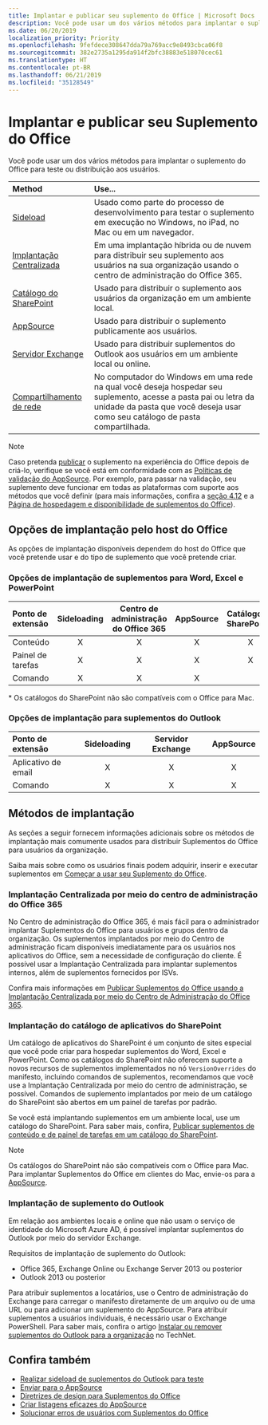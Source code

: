 ```yaml
---
title: Implantar e publicar seu suplemento do Office | Microsoft Docs
description: Você pode usar um dos vários métodos para implantar o suplemento do Office para testar ou distribuir aos usuários.
ms.date: 06/20/2019
localization_priority: Priority
ms.openlocfilehash: 9fefdece308647dda79a769acc9e8493cbca06f8
ms.sourcegitcommit: 382e2735a1295da914f2bfc38883e518070cec61
ms.translationtype: HT
ms.contentlocale: pt-BR
ms.lasthandoff: 06/21/2019
ms.locfileid: "35128549"
---
```

# <a name="deploy-and-publish-your-office-add-in"></a>Implantar e publicar seu Suplemento do Office

Você pode usar um dos vários métodos para implantar o suplemento do Office para teste ou distribuição aos usuários.

|**Method**|**Use...**|
|:---------|:------------|
|[Sideload](../testing/create-a-network-shared-folder-catalog-for-task-pane-and-content-add-ins.md)|Usado como parte do processo de desenvolvimento para testar o suplemento em execução no Windows, no iPad, no Mac ou em um navegador.|
|[Implantação Centralizada](centralized-deployment.md)|Em uma implantação híbrida ou de nuvem para distribuir seu suplemento aos usuários na sua organização usando o centro de administração do Office 365.|
|[Catálogo do SharePoint](publish-task-pane-and-content-add-ins-to-an-add-in-catalog.md)|Usado para distribuir o suplemento aos usuários da organização em um ambiente local.|
|[AppSource](/office/dev/store/submit-to-the-office-store)|Usado para distribuir o suplemento publicamente aos usuários.|
|[Servidor Exchange](#outlook-add-in-deployment)|Usado para distribuir suplementos do Outlook aos usuários em um ambiente local ou online.|
|[Compartilhamento de rede](../testing/create-a-network-shared-folder-catalog-for-task-pane-and-content-add-ins.md)|No computador do Windows em uma rede na qual você deseja hospedar seu suplemento, acesse a pasta pai ou letra da unidade da pasta que você deseja usar como seu catálogo de pasta compartilhada.|

> [!NOTE]
> Caso pretenda [publicar](../publish/publish.md) o suplemento na experiência do Office depois de criá-lo, verifique se você está em conformidade com as [Políticas de validação do AppSource](/office/dev/store/validation-policies). Por exemplo, para passar na validação, seu suplemento deve funcionar em todas as plataformas com suporte aos métodos que você definir (para mais informações, confira a [seção 4.12](/office/dev/store/validation-policies#4-apps-and-add-ins-behave-predictably) e a [Página de hospedagem e disponibilidade de suplementos do Office](../overview/office-add-in-availability.md)).

## <a name="deployment-options-by-office-host"></a>Opções de implantação pelo host do Office

As opções de implantação disponíveis dependem do host do Office que você pretende usar e do tipo de suplemento que você pretende criar.

### <a name="deployment-options-for-word-excel-and-powerpoint-add-ins"></a>Opções de implantação de suplementos para Word, Excel e PowerPoint

| Ponto de extensão | Sideloading | Centro de administração do Office 365 |AppSource   | Catálogo do SharePoint\* |
|:----------------|:-----------:|:-----------------------:|:----------:|:--------------------:|
| Conteúdo         | X           | X                       | X          | X                    |
| Painel de tarefas       | X           | X                       | X          | X                    |
| Comando         | X           | X                       | X          |                      |

&#42; Os catálogos do SharePoint não são compatíveis com o Office para Mac.

### <a name="deployment-options-for-outlook-add-ins"></a>Opções de implantação para suplementos do Outlook

| Ponto de extensão | Sideloading | Servidor Exchange | AppSource    |
|:----------------|:-----------:|:---------------:|:------------:|
| Aplicativo de email        | X           | X               | X            |
| Comando         | X           | X               | X            |

## <a name="deployment-methods"></a>Métodos de implantação

As seções a seguir fornecem informações adicionais sobre os métodos de implantação mais comumente usados para distribuir Suplementos do Office para usuários da organização.

Saiba mais sobre como os usuários finais podem adquirir, inserir e executar suplementos em [Começar a usar seu Suplemento do Office](https://support.office.com/en-ie/article/Start-using-your-Office-Add-in-82e665c4-6700-4b56-a3f3-ef5441996862?ui=en-US&rs=en-IE&ad=IE).

### <a name="centralized-deployment-via-the-office-365-admin-center"></a>Implantação Centralizada por meio do centro de administração do Office 365 

No Centro de administração do Office 365, é mais fácil para o administrador implantar Suplementos do Office para usuários e grupos dentro da organização. Os suplementos implantados por meio do Centro de administração ficam disponíveis imediatamente para os usuários nos aplicativos do Office, sem a necessidade de configuração do cliente. É possível usar a Implantação Centralizada para implantar suplementos internos, além de suplementos fornecidos por ISVs.

Confira mais informações em [Publicar Suplementos do Office usando a Implantação Centralizada por meio do Centro de Administração do Office 365](centralized-deployment.md).

### <a name="sharepoint-app-catalog-deployment"></a>Implantação do catálogo de aplicativos do SharePoint

Um catálogo de aplicativos do SharePoint é um conjunto de sites especial que você pode criar para hospedar suplementos do Word, Excel e PowerPoint. Como os catálogos do SharePoint não oferecem suporte a novos recursos de suplementos implementados no nó `VersionOverrides` do manifesto, incluindo comandos de suplementos, recomendamos que você use a Implantação Centralizada por meio do centro de administração, se possível. Comandos de suplemento implantados por meio de um catálogo do SharePoint são abertos em um painel de tarefas por padrão.

Se você está implantando suplementos em um ambiente local, use um catálogo do SharePoint. Para saber mais, confira, [Publicar suplementos de conteúdo e de painel de tarefas em um catálogo do SharePoint](publish-task-pane-and-content-add-ins-to-an-add-in-catalog.md).

> [!NOTE]
> Os catálogos do SharePoint não são compatíveis com o Office para Mac. Para implantar Suplementos do Office em clientes do Mac, envie-os para a [AppSource](/office/dev/store/submit-to-the-office-store).

### <a name="outlook-add-in-deployment"></a>Implantação de suplemento do Outlook

Em relação aos ambientes locais e online que não usam o serviço de identidade do Microsoft Azure AD, é possível implantar suplementos do Outlook por meio do servidor Exchange.

Requisitos de implantação de suplemento do Outlook:

- Office 365, Exchange Online ou Exchange Server 2013 ou posterior
- Outlook 2013 ou posterior

Para atribuir suplementos a locatários, use o Centro de administração do Exchange para carregar o manifesto diretamente de um arquivo ou de uma URL ou para adicionar um suplemento do AppSource. Para atribuir suplementos a usuários individuais, é necessário usar o Exchange PowerShell. Para saber mais, confira o artigo [Instalar ou remover suplementos do Outlook para a organização](https://technet.microsoft.com/library/jj943752(v=exchg.150).aspx) no TechNet.

## <a name="see-also"></a>Confira também

- [Realizar sideload de suplementos do Outlook para teste](../testing/create-a-network-shared-folder-catalog-for-task-pane-and-content-add-ins.md)
- [Enviar para o AppSource][AppSource]
- [Diretrizes de design para Suplementos do Office](../design/add-in-design.md)
- [Criar listagens eficazes do AppSource](/office/dev/store/create-effective-office-store-listings)
- [Solucionar erros de usuários com Suplementos do Office](../testing/testing-and-troubleshooting.md)

[AppSource]: https://docs.microsoft.com/office/dev/store/submit-to-the-office-store
[Office Add-in host and platform availability]: ../overview/office-add-in-availability
